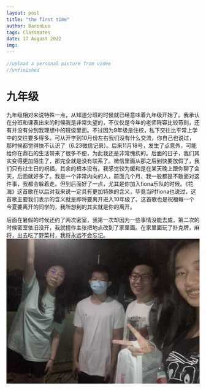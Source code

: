```yaml
---
layout: post
title: "the first time"
author: BaronLuo
tags: Classmates
date: 17 August 2022
img: 
---
```


```c++
//upload a personal picture from video
//unfinished
```

# 九年级
九年级相对来说特殊一点，从知道分班的时候就已经意味着九年级开始了。我承认在分班和课表出来的时候我是非常失望的，不仅仅是今年的老师阵容比较苛刻，还有并没有分到我理想中的班级里面。不过因为9年级是住校，私下交往比平常上学中的交往要多得多。可从开学到10月份左右我们没有什么交流，你自己也说过，那时候都觉得快不认识了（6.23微信记录）。后来11月18号，发生了点意外，可能给你在鼎石的生活带来了很多不便，为此我还是非常愧疚的。后面的日子，我们其实变得更加陌生了，那完全就是没有联系了。微信里面从那之后到快要放假了，我们只有过生日的祝福，其余的根本没有。我感觉较为缓和是在某天晚上跟你聊了会天，后面就好多了。我是一个非常内向的人，前面几个月，我一般都是不敢面对这件事，我都会躲着走。但到后面好了一点，尤其是你加入fiona乐队的时候。《花海》这首歌在以后对我来说一定具有更加特殊的含义，毕竟当时fiona也说过，这首歌主要我们表示的含义就是即将要离开进入10年级了。这首歌也是祝福每一个今夏要离开的同学的，我所想到的其实就是你的离开。

后面在暑假的时候还约了两次密室，我第一次却因为一些事情没能去成，第二次的时候密室依旧没开，我就擅作主张把地点改到了家里面。在家里面玩了扑克牌，麻将，出去吃了野菜村，我将永远不会忘记。
![last_photo](/assets/img/portfolio/last_photo.jpeg)